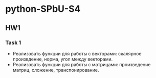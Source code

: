# python-SPbU-S4

## HW1

### Task 1
- Реализовать функции для работы с векторами: скалярное произвдение, норма, угол между векторами. 
- Реализовать функции для работы с матрицами: произведение матриц, сложение, транспонирование. 
